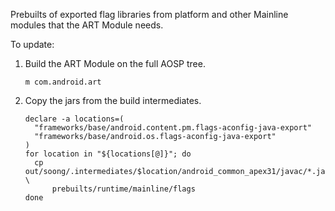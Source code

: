 Prebuilts of exported flag libraries from platform and other Mainline modules
that the ART Module needs.

To update:

1. Build the ART Module on the full AOSP tree.

    ```
    m com.android.art
    ```

1. Copy the jars from the build intermediates.

    ```
    declare -a locations=(
      "frameworks/base/android.content.pm.flags-aconfig-java-export"
      "frameworks/base/android.os.flags-aconfig-java-export"
    )
    for location in "${locations[@]}"; do
      cp out/soong/.intermediates/$location/android_common_apex31/javac/*.jar \
          prebuilts/runtime/mainline/flags
    done
    ```
